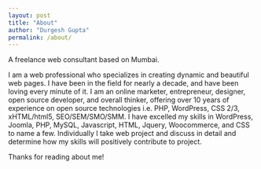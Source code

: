 ```yaml
---
layout: post
title: "About"
author: "Durgesh Gupta"
permalink: /about/
---
```


A freelance web consultant based on Mumbai.

I am a web professional who specializes in creating dynamic and beautiful web pages. I have been in the field for nearly a decade, and have been loving every minute of it. I am an online marketer, entrepreneur, designer, open source developer, and overall thinker, offering over 10 years of experience on open source technologies i.e. PHP, WordPress, CSS 2/3, xHTML/html5, SEO/SEM/SMO/SMM. I have excelled my skills in WordPress, Joomla, PHP, MySQL, Javascript, HTML, Jquery, Woocommerce, and CSS to name a few. Individually I take web project and discuss in detail and determine how my skills will positively contribute to project.

Thanks for reading about me!
